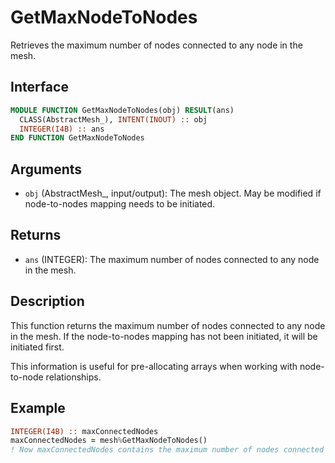 # GetMaxNodeToNodes

Retrieves the maximum number of nodes connected to any node in the mesh.

## Interface

```fortran
MODULE FUNCTION GetMaxNodeToNodes(obj) RESULT(ans)
  CLASS(AbstractMesh_), INTENT(INOUT) :: obj
  INTEGER(I4B) :: ans
END FUNCTION GetMaxNodeToNodes
```

## Arguments

- `obj` (AbstractMesh_, input/output): The mesh object. May be modified if node-to-nodes mapping needs to be initiated.

## Returns

- `ans` (INTEGER): The maximum number of nodes connected to any node in the mesh.

## Description

This function returns the maximum number of nodes connected to any node in the mesh. If the node-to-nodes mapping has not been initiated, it will be initiated first.

This information is useful for pre-allocating arrays when working with node-to-node relationships.

## Example

```fortran
INTEGER(I4B) :: maxConnectedNodes
maxConnectedNodes = mesh%GetMaxNodeToNodes()
! Now maxConnectedNodes contains the maximum number of nodes connected to any node
```
